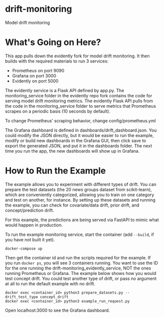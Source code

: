 # drift-monitoring
Model drift monitoring

# What's Going on Here?

This app pulls down the evidently fork for model drift monitoring.  It then builds with the required materials to run 3 services: 
* Prometheus on port 9090
* Grafana on port 3000
* Evidently on port 5000

The evidently service is a Flask API defined by app.py.  The monitoring_service folder in the evidently repo fork contains the code for serving model drift monitoring metrics.  The evidently Flask API pulls from the code in the monitoring_service folder to serve metrics that Prometheus scrapes on a periodic basis (10 seconds by default).

To change Prometheus' scraping behavior, change config/prometheus.yml 

The Grafana dashboard is defined in dashboards/drift_dashboard.json.  You could modify the JSON directly, but it would be easier to run the example, modify or build new dashboards in the Grafana GUI, then click save to export the generated JSON, and put it in the dashboards folder.  The next time you run the app, the new dashboards will show up in Grafana.

# How to Run the Example

The example allows you to experiment with different types of drift.  You can prepare the test datasets (the 20 news groups dataset from scikit-learn), which are conveniently categorized, allowing you to train on one category and test on another, for instance.  By setting up these datasets and running the example, you can check for covariate/data drift, prior drift, and concept/prediction drift.  

For this example, the predictions are being served via FastAPI to mimic what would happen in production.  

To run the example monitoring service, start the container (add `--build`, if you have not built it yet).

```
docker-compose up
```

Then get the container id and run the scripts required for the example.  If you run `docker ps`, you will see 3 containers running.  You want to use the ID for the one running the drift-monitoring_evidently_service, NOT the ones running Prometheus or Grafana.  The example below shows how you would test concept drift.  You could test another type of drift, or pass no argument at all to run the default example with no drift.

```
docker exec <container_id> python3 prepare_datasets.py --drift_test_type concept_drift
docker exec <container_id> python3 example_run_request.py
```

Open localhost:3000 to see the Grafana dashboard.
